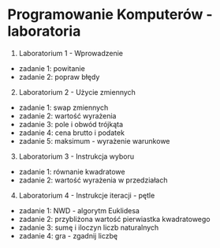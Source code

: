 # Programowanie Komputerów - laboratoria
1. Laboratorium 1 - Wprowadzenie
 * zadanie 1: powitanie
 * zadanie 2: popraw błędy
2. Laboratorium 2 - Użycie zmiennych
 * zadanie 1: swap zmiennych
 * zadanie 2: wartość wyrażenia
 * zadanie 3: pole i obwód trójkąta
 * zadanie 4: cena brutto i podatek
 * zadanie 5: maksimum - wyrażenie warunkowe
3. Laboratorium 3 - Instrukcja wyboru
 * zadanie 1: równanie kwadratowe
 * zadanie 2: wartość wyrażenia w przedziałach
4. Laboratorium 4 - Instrukcje iteracji - pętle
 * zadanie 1: NWD - algorytm Euklidesa
 * zadanie 2: przybliżona wartość pierwiastka kwadratowego
 * zadanie 3: sumę i iloczyn liczb naturalnych
 * zadanie 4: gra - zgadnij liczbę
